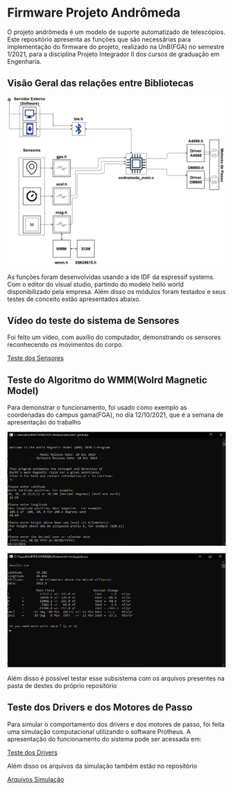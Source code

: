 # Firmware Projeto Andrômeda

O projeto andrômeda é um modelo de suporte automatizado de telescópios. Este repositório apresenta as funções que são necessárias para implementação do 
firmware do projeto, realizado na UnB(FGA) no semestre 1/2021, para a disciplina Projeto Integrador II dos cursos de graduação em Engenharia.

## Visão Geral das relações entre Bibliotecas

![Firmware](Media/firmware_andromeda.png "Visão Geral")


As funções foram desenvolvidas usando a ide IDF da espressif systems. Com o editor do visual studio, partindo do modelo
hello world disponibilizado pela empresa. Além disso os módulos foram testados e seus testes de conceito estão apresentados abaixo.

## Vídeo do teste do sistema de Sensores

Foi feito um vídeo, com auxílio do computador, demonstrando os sensores reconhecendo os movimentos do corpo.

[Teste dos Sensores](https://github.com/esh2900/andromeda-firmware/blob/main/Media/teste_sensores.mp4?raw=true)


## Teste do Algoritmo do WMM(Wolrd Magnetic Model)

Para demonstrar o funcionamento, foi usado como exemplo as coordenadas do campus gama(FGA), no dia 12/10/2021, que é a semana de apresentação do trabalho

![Teste 1 WMM](Media/wmm_test1.png "Teste 1")

![Teste 2 WMM](Media/wmm_test2.png "Teste 2")

Além disso é possível testar esse subsistema com os arquivos presentes na pasta de destes do próprio repositório


## Teste dos Drivers e dos Motores de Passo

Para simular o comportamento dos drivers e dos motores de passo, foi feita uma simulação computacional utilizando o software Protheus. A apresentação do funcionamento do sistema pode ser acessada em:

[Teste dos Drivers](https://github.com/esh2900/andromeda-firmware/blob/main/Media/drivers.mp4?raw=true)

Além disso os arquivos da simulação também estão no repositório

[Arquivos Simulação](https://github.com/esh2900/andromeda-firmware/blob/main/Simulacao%20do%20Driver%20Proteus.rar?raw=true)
